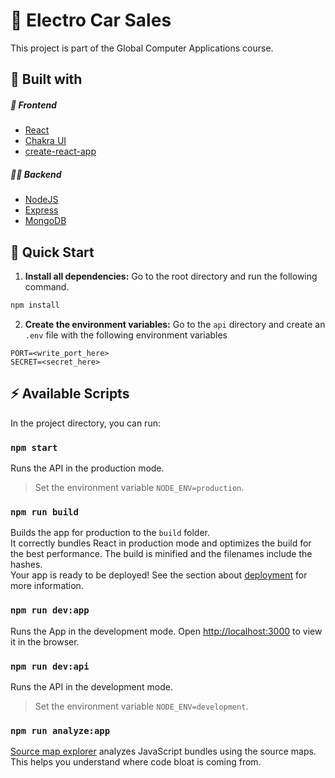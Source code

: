 # 💚 Electro Car Sales
This project is part of the Global Computer Applications course.
## 📄 Built with
##### 🤳 Frontend
 -	<a href="https://es.reactjs.org/" target="_blank">React</a>
 - <a href="https://chakra-ui.com/" target="_blank">Chakra UI</a>
 - <a href="https://create-react-app.dev/" target="_blank">create-react-app</a>
##### 🐱‍👤 Backend
 -	<a href="https://nodejs.org/es/" target="_blank">NodeJS</a>
 - <a href="https://expressjs.com/https://expressjs.com/" target="_blank">Express</a>
 - <a href="https://www.mongodb.com/" target="_blank">MongoDB</a>
## 🚀 Quick Start
 1. **Install all dependencies:** Go to the root directory and run the following command.
```bash
npm install
```
 2. **Create the environment variables:** Go to the `api` directory and create an `.env` file with the following environment variables
```env
PORT=<write_port_here>
SECRET=<secret_here>
```
## ⚡ Available Scripts
In the project directory, you can run:

### `npm start`
Runs the API in the production mode. 

> Set the environment variable `NODE_ENV=production`.

### `npm run build`
Builds the app for production to the `build` folder.<br  />
It correctly bundles React in production mode and optimizes the build for the best performance.
The build is minified and the filenames include the hashes.<br  />
Your app is ready to be deployed!
See the section about <a href="https://facebook.github.io/create-react-app/docs/deployment" target="_blank">deployment</a> for more information.

### `npm run dev:app`
Runs the App in the development mode. 
Open <a href="http://localhost:3000" target="_blank">http://localhost:3000</a> to view it in the browser.

### `npm run dev:api`
Runs the API in the development mode. 

> Set the environment variable `NODE_ENV=development`.
> 
### `npm run analyze:app`
<a href="https://www.npmjs.com/package/source-map-explorer" target="_blank">Source map explorer</a> analyzes JavaScript bundles using the source maps. This helps you understand where code bloat is coming from.
